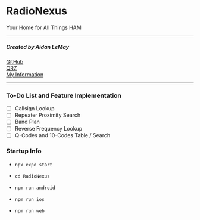 # RadioNexus
Your Home for All Things HAM

---

##### Created by Aidan LeMay

[GitHub](https://github.com/aidan-lemay/RadioNexus) </br>
[QRZ](https://www.qrz.com/db/K5DOC/) </br>
[My Information](https://k5doc.tech/)

---

### To-Do List and Feature Implementation

- [ ] Callsign Lookup
- [ ] Repeater Proximity Search
- [ ] Band Plan
- [ ] Reverse Frequency Lookup
- [ ] Q-Codes and 10-Codes Table / Search

### Startup Info

- `npx expo start`

- `cd RadioNexus`

- `npm run android`

- `npm run ios`

- `npm run web`